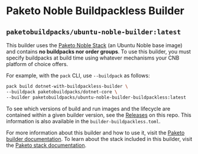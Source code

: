 # Paketo Noble Buildpackless Builder

## `paketobuildpacks/ubuntu-noble-builder:latest`

This builder uses the [Paketo Noble Stack](https://github.com/paketo-buildpacks/ubuntu-noble-base-images) (an Ubuntu Noble
base image) and contains **no buildpacks nor order groups**. To use this
builder, you must specify buildpacks at build time using whatever mechanisms
your CNB platform of choice offers.

For example, with the `pack` CLI, use `--buildpack` as follows:
```bash
pack build dotnet-with-buildpackless-builder \
--buildpack paketobuildpacks/dotnet-core \
--builder paketobuildpacks/ubuntu-noble-builder-buildpackless:latest
```

To see which versions of build and run images and the lifecycle are contained
within a given builder version, see the
[Releases](https://github.com/paketo-buildpacks/ubuntu-noble-base-images/releases)
on this repo. This information is also available in the `builder-buildpackless.toml`.

For more information about this builder and how to use it, visit the [Paketo
builder documentation](https://paketo.io/docs/builders/).  To learn about the
stack included in this builder, visit the [Paketo stack
documentation](https://paketo.io/docs/stacks/).

